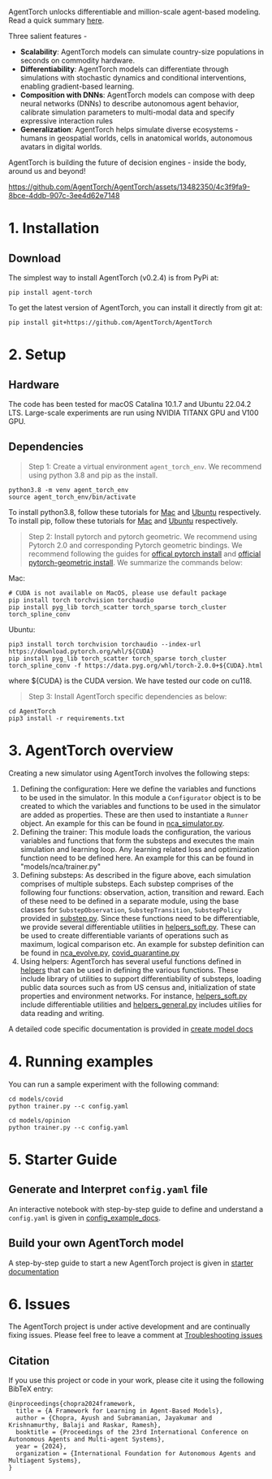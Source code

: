 AgentTorch unlocks differentiable and million-scale agent-based modeling. Read a quick summary [here](https://web.media.mit.edu/~ayushc/motivation.pdf). 

Three salient features -
- **Scalability**: AgentTorch models can simulate country-size populations in seconds on commodity hardware.
- **Differentiability**: AgentTorch models can differentiate through simulations with stochastic dynamics and conditional interventions, enabling gradient-based learning.
- **Composition with DNNs**: AgentTorch models can compose with deep neural networks (DNNs) to describe autonomous agent behavior, calibrate simulation parameters to multi-modal data and specify expressive interaction rules
- **Generalization**: AgentTorch helps simulate diverse ecosystems - humans in geospatial worlds, cells in anatomical worlds, autonomous avatars in digital worlds.

AgentTorch is building the future of decision engines - inside the body, around us and beyond!

https://github.com/AgentTorch/AgentTorch/assets/13482350/4c3f9fa9-8bce-4ddb-907c-3ee4d62e7148

# 1. Installation

## Download
The simplest way to install AgentTorch (v0.2.4) is from PyPi at:
```
pip install agent-torch
```

To get the latest version of AgentTorch, you can install it directly from git at:
```
pip install git+https://github.com/AgentTorch/AgentTorch
```

# 2. Setup

## Hardware
The code has been tested for macOS Catalina 10.1.7 and Ubuntu 22.04.2 LTS. Large-scale experiments are run using NVIDIA TITANX GPU and V100 GPU.

## Dependencies

> Step 1: Create a virtual environment `agent_torch_env`. We recommend using python 3.8 and pip as the install.
```
python3.8 -m venv agent_torch_env
source agent_torch_env/bin/activate
```
To install python3.8, follow these tutorials for [Mac](https://www.laptopmag.com/how-to/install-python-on-macos) and [Ubuntu](https://linux.how2shout.com/install-python-3-9-or-3-8-on-ubuntu-22-04-lts-jammy-jellyfish/) respectively. To install pip, follow these tutorials for [Mac](https://phoenixnap.com/kb/install-pip-mac) and [Ubuntu](https://linuxize.com/post/how-to-install-pip-on-ubuntu-20.04/) respectively. 


> Step 2: Install pytorch and pytorch geometric. We recommend using Pytorch 2.0 and corresponding Pytorch geometric bindings. We recommend following the guides for [offical pytorch install](https://pytorch.org/get-started/locally/) and [official pytorch-geometric install](https://github.com/pyg-team/pytorch_geometric#pytorch-20). We summarize the commands below:

Mac:
```
# CUDA is not available on MacOS, please use default package
pip install torch torchvision torchaudio
pip install pyg_lib torch_scatter torch_sparse torch_cluster torch_spline_conv
```

Ubuntu:
```
pip3 install torch torchvision torchaudio --index-url https://download.pytorch.org/whl/${CUDA}
pip install pyg_lib torch_scatter torch_sparse torch_cluster torch_spline_conv -f https://data.pyg.org/whl/torch-2.0.0+${CUDA}.html
```
where ${CUDA} is the CUDA version. We have tested our code on cu118. 


> Step 3: Install AgentTorch specific dependencies as below:
```
cd AgentTorch
pip3 install -r requirements.txt
```

# 3. AgentTorch overview
Creating a new simulator using AgentTorch involves the following steps:
1. Defining the configuration: Here we define the variables and functions to be used in the simulator. In this module a `Configurator` object is to be created to which the variables and functions to be used in the simulator are added as properties. These are then used to instantiate a `Runner` object. An example for this can be found in [nca_simulator.py](models/nca/simulator.py"). 
2. Defining the trainer: This module loads the configuration, the various variables and functions that form the substeps and executes the main simulation and learning loop. Any learning related loss and optimization function need to be defined here. An example for this can be found in "models/nca/trainer.py"
3. Defining substeps: As described in the figure above, each simulation comprises of multiple substeps. Each substep comprises of the following four functions: observation, action, transition and reward. Each of these need to be defined in a separate module, using the base classes for `SubstepObservation`, `SubstepTransition`, `SubstepPolicy` provided in [substep.py](AgentTorch/substep.py). Since these functions need to be differentiable, we provide several differentiable utilities in [helpers_soft.py](AgentTorch/helpers/soft.py). These can be used to create differentiable variants of operations such as maximum, logical comparison etc. An example for substep definition can be found in [nca_evolve.py](models/nca/substeps/evolve_cell/transition.py), [covid_quarantine.py](models/covid/substeps/quarantine/transition.py)
4. Using helpers: AgentTorch has several useful functions defined in [helpers](AgentTorch/helpers) that can be used in defining the various functions. These include library of utilities to support differentiability of substeps, loading public data sources such as from US census and, initialization of state properties and environment networks. For instance, [helpers_soft.py](AgentTorch/helpers/soft.py) include differentiable utilities and [helpers_general.py](AgentTorch/helpers/general.py) includes uitilies for data reading and writing.

A detailed code specific documentation is provided in [create model docs](docs/create.md)

# 4. Running examples
You can run a sample experiment with the following command:
```
cd models/covid
python trainer.py --c config.yaml
```
```
cd models/opinion
python trainer.py --c config.yaml
```

# 5. Starter Guide

## Generate and Interpret `config.yaml` file
An interactive notebook with step-by-step guide to define and understand a `config.yaml` is given in [config_example_docs](docs/examples/config/config_nca.ipynb).

## Build your own AgentTorch model
A step-by-step guide to start a new AgentTorch project is given in [starter documentation](docs/create.md)

# 6. Issues
The AgentTorch project is under active development and are continually fixing issues. Please feel free to leave a comment at [Troubleshooting issues](https://github.com/AgentTorch/AgentTorch/issues/1)

## Citation
If you use this project or code in your work, please cite it using the following BibTeX entry:

```
@inproceedings{chopra2024framework,
  title = {A Framework for Learning in Agent-Based Models},
  author = {Chopra, Ayush and Subramanian, Jayakumar and Krishnamurthy, Balaji and Raskar, Ramesh},
  booktitle = {Proceedings of the 23rd International Conference on Autonomous Agents and Multi-agent Systems},
  year = {2024},
  organization = {International Foundation for Autonomous Agents and Multiagent Systems},
}
```
